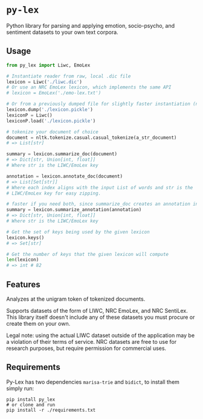 # `py-lex`

Python library for parsing and applying emotion, socio-psycho, and sentiment datasets to your own text corpora.

## Usage

```Python
from py_lex import Liwc, EmoLex

# Instantiate reader from raw, local .dic file
lexicon = Liwc('./liwc.dic')
# Or use an NRC EmoLex lexicon, which implements the same API
# lexicon = EmoLex('./emo-lex.txt')

# Or from a previously dumped file for slightly faster instantiation (no parsing)
lexicon.dump('./lexicon.pickle')
lexiconP = Liwc()
lexiconP.load('./lexicon.pickle')

# tokenize your document of choice
document = nltk.tokenize.casual.casual_tokenize(a_str_document)
# => List[str]

summary = lexicon.summarize_doc(document)
# => Dict[str, Union[int, float]]
# Where str is the LIWC/EmoLex key

annotation = lexicon.annotate_doc(document)
# => List[Set[str]]
# Where each index aligns with the input List of words and str is the
# LIWC/EmoLex key for easy zipping.

# faster if you need both, since summarize_doc creates an annotation internally
summary = lexicon.summarize_annotation(annotation)
# => Dict[str, Union[int, float]]
# Where str is the LIWC/EmoLex key

# Get the set of keys being used by the given lexicon
lexicon.keys()
# => Set[str]

# Get the number of keys that the given lexicon will compute
len(lexicon)
# => int # 82
```

## Features

Analyzes at the unigram token of tokenized documents.

Supports datasets of the form of LIWC, NRC EmoLex, and NRC SentiLex. This library itself doesn't include any of these datasets you must procure or create them on your own.

Legal note: using the actual LIWC dataset outside of the application may be a violation of their terms of service. NRC datasets are free to use for research purposes, but require permission for commercial uses.

## Requirements

Py-Lex has two dependencies `marisa-trie` and `bidict`, to install them simply run:

```
pip install py_lex
# or clone and run
pip install -r ./requirements.txt
```
